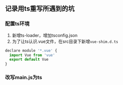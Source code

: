 ## 记录用ts重写所遇到的坑


### 配置ts环境

1. 新增ts-loader，增加tsconfig.json
2. 为了让ts认识.vue文件，在src目录下新增`vue-shim.d.ts`
```javascript
declare module '*.vue' {
  import Vue from 'vue'
  export default Vue
}
```

### 改写main.js为ts
